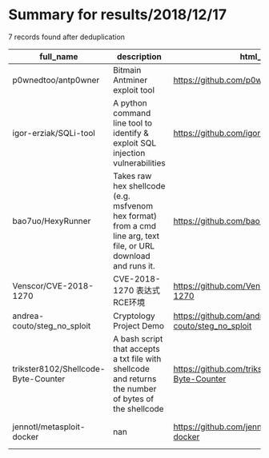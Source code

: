 
# Summary for results/2018/12/17
    
7 records found after deduplication

| full_name | description | html_url | matched_list | matched_count | pushed_at | size | stargazers_count | language | forks_count | vul_ids |
|-------------------------------------|-----------------------------------------------------------------------------------------------------------------|--------------------------------------------------------|----------------------------------|-----------------|---------------------------|--------|--------------------|------------|---------------|-------------------|
| p0wnedtoo/antp0wner | Bitmain Antminer exploit tool | https://github.com/p0wnedtoo/antp0wner | ['exploit'] | 1 | 2018-12-17 22:55:32+00:00 | 9140 | 2 | Shell | 7 | [] |
| igor-erziak/SQLi-tool | A python command line tool to identify & exploit SQL injection vulnerabilities | https://github.com/igor-erziak/SQLi-tool | ['command injection', 'exploit'] | 2 | 2018-12-17 06:27:26+00:00 | 2 | 0 | Python | 0 | [] |
| bao7uo/HexyRunner | Takes raw hex shellcode (e.g. msfvenom hex format) from a cmd line arg, text file, or URL download and runs it. | https://github.com/bao7uo/HexyRunner | ['shellcode'] | 1 | 2018-12-17 23:42:21+00:00 | 38 | 14 | C# | 2 | [] |
| Venscor/CVE-2018-1270 | CVE-2018-1270 表达式RCE环境 | https://github.com/Venscor/CVE-2018-1270 | ['cve-2', 'rce'] | 2 | 2018-12-17 02:28:08+00:00 | 51 | 0 | Java | 0 | ['CVE-2018-1270'] |
| andrea-couto/steg_no_sploit | Cryptology Project Demo | https://github.com/andrea-couto/steg_no_sploit | ['sploit'] | 1 | 2018-12-17 15:35:35+00:00 | 325 | 0 | JavaScript | 0 | [] |
| trikster8102/Shellcode-Byte-Counter | A bash script that accepts a txt file with shellcode and returns the number of bytes of the shellcode | https://github.com/trikster8102/Shellcode-Byte-Counter | ['shellcode'] | 1 | 2018-12-17 16:12:47+00:00 | 6 | 0 | Shell | 0 | [] |
| jennotl/metasploit-docker | nan | https://github.com/jennotl/metasploit-docker | ['metasploit module OR payload'] | 1 | 2018-12-17 23:07:19+00:00 | 366288 | 0 | Ruby | 0 | [] |

